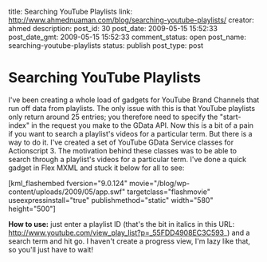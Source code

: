 title: Searching YouTube Playlists
link: http://www.ahmednuaman.com/blog/searching-youtube-playlists/
creator: ahmed
description: 
post_id: 30
post_date: 2009-05-15 15:52:33
post_date_gmt: 2009-05-15 15:52:33
comment_status: open
post_name: searching-youtube-playlists
status: publish
post_type: post

# Searching YouTube Playlists

I've been creating a whole load of gadgets for YouTube Brand Channels that run off data from playlists. The only issue with this is that YouTube playlists only return around 25 entries; you therefore need to specify the "start-index" in the request you make to the GData API. Now this is a bit of a pain if you want to search a playlist's videos for a particular term. But there is a way to do it. I've created a set of YouTube GData Service classes for Actionscript 3. The motivation behind these classes was to be able to search through a playlist's videos for a particular term. I've done a quick gadget in Flex MXML and stuck it below for all to see: 

[kml_flashembed fversion="9.0.124" movie="/blog/wp-content/uploads/2009/05/app.swf" targetclass="flashmovie" useexpressinstall="true" publishmethod="static" width="580" height="500"]

**How to use:** just enter a playlist ID (that's the bit in italics in this URL: http://www.youtube.com/view_play_list?p=_55FDD4908EC3C593_) and a search term and hit go. I haven't create a progress view, I'm lazy like that, so you'll just have to wait!